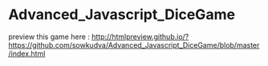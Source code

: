 # Advanced_Javascript_DiceGame

preview this game here :
http://htmlpreview.github.io/?https://github.com/sowkudva/Advanced_Javascript_DiceGame/blob/master/index.html
